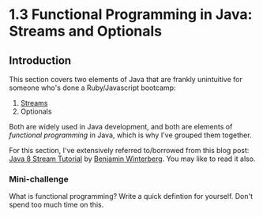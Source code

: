 # 1.3 Functional Programming in Java: Streams and Optionals

## Introduction

This section covers two elements of Java that are frankly unintuitive for someone who's done a Ruby/Javascript bootcamp:

1. [Streams](https://github.com/oscar-barlow/java-quickstart/tree/master/1-basics/1-3-functional-programming-java-streams-optionals/1-3-1-streams)
2. Optionals

Both are widely used in Java development, and both are elements of *functional programming* in Java, which is why I've grouped them together.

For this section, I've extensively referred to/borrowed from this blog post: [Java 8 Stream Tutorial](http://winterbe.com/posts/2014/07/31/java8-stream-tutorial-examples/) by [Benjamin Winterberg](http://winterbe.com/). You may like to read it also.

### Mini-challenge
What is functional programming? Write a quick defintion for yourself. Don't spend too much time on this. 
